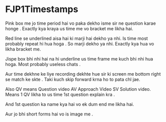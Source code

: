 # FJP1Timestamps



Pink box me jo time period hai vo paka dekho isme sir ne question karae honge .
Exactly kya kraya us time me vo bracket me likha hai.

Red line se underlined aisa hai ki marji hai dekho ya nhi.
Is time most  probably repeat hi hua hoga . So marji dekho ya nhi.
Exactly kya hua vo likha bracket me.

Jispe box bhi nhi hai na hi underline us time frame me kuch bhi nhi hua hoga.
Most probably useless chats .

Aur time dekhne ke liye recording dekhte hue sir ki screen me bottom right se match ke skte .
Taki kuch skip forward krna ho to pata chl jae.

Also QV means Question video 
AV Approach Video 
SV Solution video.
Means 1 QV likha to us time 1st question explain kra .

And 1st question ka name kya hai vo ek dum end me likha hai.

Aur jo bhi short forms hai vo is image me .


